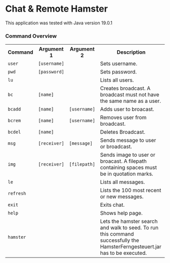 <h1>Chat & Remote Hamster</h1>
This  application was tested with Java version 19.0.1
<h3>Command Overview</h3>
<table>
<th>Command</th><th>Argument 1</th><th>Argument 2</th><th>Description</th>
<tr>
    <td><code>user</code></td>
    <td><code>[username]</code></td>
    <td></td>
    <td>Sets username.</td>
</tr>
<tr><td><code>pwd</code></td>
    <td><code>[password]</code></td>
    <td></td>
    <td>Sets password.</td>
</tr>
<tr><td><code>lu</code></td>
    <td></td>
    <td></td>
    <td>Lists all users.</td>
</tr>
<tr><td><code>bc</code></td>
    <td><code>[name]</code></td>
    <td></td>
    <td>Creates broadcast. A broadcast must not have the same name as a user.</td>
</tr>
<tr><td><code>bcadd</code></td>
    <td><code>[name]</code></td>
    <td><code>[username]</code></td>
    <td>Adds user to broacast.</td>
</tr>
<tr><td><code>bcrem</code></td>
    <td><code>[name]</code></td>
    <td><code>[username]</code></td>
    <td>Removes user from broadcast.</td>
</tr>
<tr><td><code>bcdel</code></td>
    <td><code>[name]</code></td>
    <td></td>
    <td>Deletes Broadcast.</td>
</tr>
<tr><td><code>msg</code></td>
    <td><code>[receiver]</code></td>
    <td><code>[message]</code></td>
    <td>Sends message to user or broadcast.</td>
</tr>
<tr><td><code>img</code></td>
    <td><code>[receiver]</code></td>
    <td><code>[filepath]</code></td>
    <td>Sends image to user or broacast. A filepath  containing spaces must be in quotation marks.</td>
</tr>
<tr><td><code>le</code></td>
    <td></td>
    <td></td>
    <td>Lists all messages.</td>
</tr>
<tr><td><code>refresh</code></td>
    <td></td>
    <td></td>
    <td>Lists the 100 most recent or new messages.</td>
</tr>
<tr><td><code>exit</code></td>
    <td></td>
    <td></td>
    <td>Exits chat.</td>
</tr>
<tr><td><code>help</code></td>
    <td></td>
    <td></td>
    <td>Shows help page.</td>
</tr>
<tr><td><code>hamster</code></td>
    <td></td>
    <td></td>
    <td>Lets the hamster search and walk to seed. To run this command successfully the HamsterFerngesteuert.jar has to be executed.</td>
</tr>
</table>